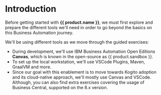 # Introduction

Before getting started with **{{ product.name }}**, we must first explore and prepare the different tools we'll need in order to go beyond the basics on this Business Automation journey.

We'll be using different tools as we move through the guided exercises: 
- During development, we'll use IBM Business Automation Open Editions **Canvas**, which is known in the open-source as {{ product.sandbox }}.
- To set up the local workstation, we'll use VSCode Plugins, Maven, GraalVM and more. 
- Since our goal with this enablement is to move towards Kogito adoption and its cloud-native approach, we'll mostly use 
Canvas and VSCode. Although, you can also find extra exercises covering the usage of Business Central, supported on the 8.x version. 